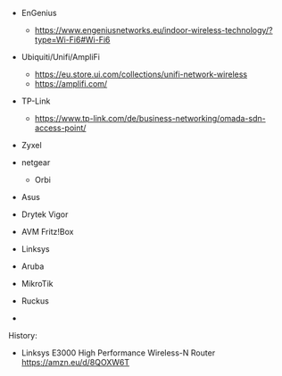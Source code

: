 - EnGenius
  - https://www.engeniusnetworks.eu/indoor-wireless-technology/?type=Wi-Fi6#Wi-Fi6
- Ubiquiti/Unifi/AmpliFi
  - https://eu.store.ui.com/collections/unifi-network-wireless
  - https://amplifi.com/
 
- TP-Link
  - https://www.tp-link.com/de/business-networking/omada-sdn-access-point/
- Zyxel
- netgear
  - Orbi
- Asus
- Drytek Vigor
- AVM Fritz!Box
- Linksys
- Aruba
- MikroTik
- Ruckus
- 

History:
- Linksys E3000 High Performance Wireless-N Router https://amzn.eu/d/8QOXW6T
